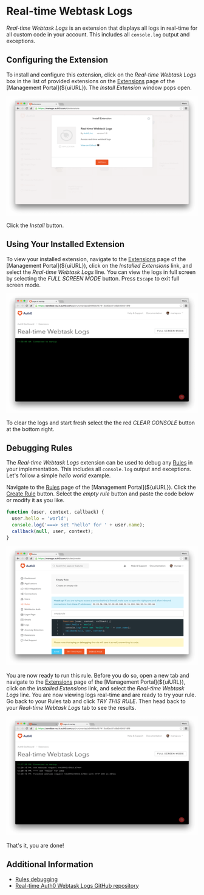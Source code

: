# Real-time Webtask Logs

_Real-time Webtask Logs_ is an extension that displays all logs in real-time for all custom code in your account. This includes all `console.log` output and exceptions. 

## Configuring the Extension

To install and configure this extension, click on the _Real-time Webtask Logs_ box in the list of provided extensions on the [Extensions](${uiURL}/#/extensions) page of the [Management Portal](${uiURL}). The _Install Extension_ window pops open.

![](/media/articles/extensions/realtime-webtask-logs/extension-mgmt-realtime-logs.png)

Click the _Install_ button.

## Using Your Installed Extension

 To view your installed extension, navigate to the [Extensions](${uiURL}/#/extensions) page of the [Management Portal](${uiURL}), click on the _Installed Extensions_ link, and select the _Real-time Webtask Logs_ line. You can view the logs in full screen by selecting the _FULL SCREEN MODE_ button. Press `Escape` to exit full screen mode. 

![](/media/articles/extensions/realtime-webtask-logs/view-realtime-logs.png)

To clear the logs and start fresh select the the red _CLEAR CONSOLE_ button at the bottom right.

## Debugging Rules

The _Real-time Webtask Logs_ extension can be used to debug any [Rules](/rules) in your implementation. This includes all `console.log` output and exceptions. Let's follow a simple _hello world_ example.

Navigate to the [Rules](${uiURL}/#/rules) page of the [Management Portal](${uiURL}). Click the [Create Rule](${uiURL}/#/rules/new) button. Select the _empty rule_ button and paste the code below or modify it as you like.

```javascript
function (user, context, callback) {
  user.hello = 'world';
  console.log('===> set "hello" for ' + user.name);
  callback(null, user, context);
}
```

![](/media/articles/extensions/realtime-webtask-logs/create-new-rule.png)

You are now ready to run this rule. Before you do so, open a new tab and navigate to the [Extensions](${uiURL}/#/extensions) page of the [Management Portal](${uiURL}), click on the _Installed Extensions_ link, and select the _Real-time Webtask Logs_ line. You are now viewing logs real-time and are ready to try your rule. Go back to your Rules tab and click _TRY THIS RULE_. Then head back to your _Real-time Webtask Logs_ tab to see the results.

![](/media/articles/extensions/realtime-webtask-logs/view-rules-example.png)

That's it, you are done! 

## Additional Information
- [Rules debugging](/rules#debugging)
- [Real-time Auth0 Webtask Logs GitHub repository](https://github.com/auth0/auth0-extension-realtime-logs)
